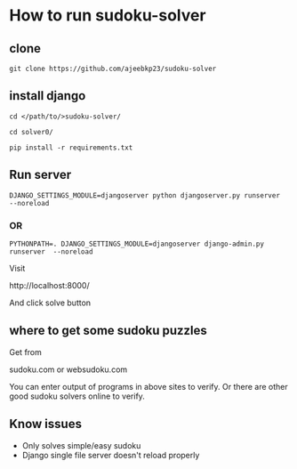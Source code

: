 # How to run sudoku-solver

## clone
`git clone https://github.com/ajeebkp23/sudoku-solver`

## install django

`cd </path/to/>sudoku-solver/`

`cd solver0/`

`pip install -r requirements.txt`

## Run server
`DJANGO_SETTINGS_MODULE=djangoserver python djangoserver.py runserver  --noreload`
### OR
`PYTHONPATH=. DJANGO_SETTINGS_MODULE=djangoserver django-admin.py runserver  --noreload`

Visit

http://localhost:8000/

And click solve button

## where to get some sudoku puzzles

Get from 

sudoku.com or websudoku.com

You can enter output of programs in above sites to verify. Or there are other good sudoku solvers online to verify.

## Know issues

* Only solves simple/easy sudoku
* Django single file server doesn't reload properly
